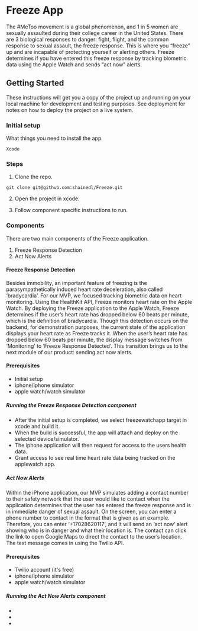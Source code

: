 # Freeze App

The #MeToo movement is a global phenomenon, and 1 in 5 women are sexually assaulted during their college career in the United States. There are 3 biological responses to danger: fight, flight, and the common response to sexual assault, the freeze response. This is where you “freeze” up and are incapable of protecting yourself or alerting others. Freeze determines if you have entered this freeze response by tracking biometric data using the Apple Watch and sends “act now” alerts.

## Getting Started

These instructions will get you a copy of the project up and running on your local machine for development and testing purposes. See deployment for notes on how to deploy the project on a live system.

### Initial setup

What things you need to install the app

```
Xcode
```
### Steps
1. Clone the repo.
```
git clone git@github.com:shainedl/Freeze.git
```
2. Open the project in xcode.

3. Follow component specific instructions to run.

### Components
There are two main components of the Freeze application.
1. Freeze Response Detection
2. Act Now Alerts

#### Freeze Response Detection

Besides immobility, an important feature of freezing is the parasympathetically induced heart rate deceleration, also called ‘bradycardia’. For our MVP, we focused tracking biometric data on heart monitoring. Using the HealthKit API, Freeze monitors heart rate on the Apple Watch. By deploying the Freeze application to the Apple Watch, Freeze determines if the user’s heart rate has dropped below 60 beats per minute, which is the definition of bradycardia. Though this detection occurs on the backend, for demonstration purposes, the current state of the application displays your heart rate as Freeze tracks it. When the user’s heart rate has dropped below 60 beats per minute, the display message switches from ‘Monitoring’ to ‘Freeze Response Detected’. This transition brings us to the next module of our product: sending act now alerts.
#### Prerequisites
- Initial setup
- iphone/iphone simulator
- apple watch/watch simulator  


##### Running the Freeze Response Detection component

- After the initial setup is completed, we select freezewatchapp target in xcode and build it.
- When the build is successful, the app will attach and deploy on the selected device/simulator.
- The iphone application will then request for access to the users health data.
- Grant access to see real time heart rate data being tracked on the applewatch app.  


##### Act Now Alerts
Within the iPhone application, our MVP simulates adding a contact number to their safety network that the user would like to contact when the application determines that the user has entered the freeze response and is in immediate danger of sexual assault. On the screen, you can enter a phone number to contact in the format that is given as an example. Therefore, you can enter ‘+17028620117’, and it will send an ‘act now’ alert showing who is in danger and what their location is. The contact can click the link to open Google Maps to direct the contact to the user’s location. The text message comes in using the Twilio API.

#### Prerequisites
-  Twilio account (it's free)
- iphone/iphone simulator
- apple watch/watch simulator  

##### Running the Act Now Alerts component
-
-
-
